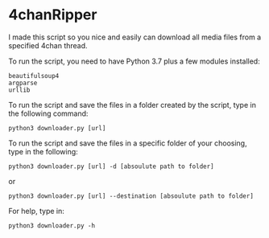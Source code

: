 # 4chanRipper
I made this script so you nice and easily can download all media files from a specified 4chan thread.

To run the script, you need to have Python 3.7 plus a few modules installed:
	
	beautifulsoup4
	argparse
	urllib
  
To run the script and save the files in a folder created by the script, type in the following command:

	python3 downloader.py [url]

To run the script and save the files in a specific folder of your choosing, type in the following:

	python3 downloader.py [url] -d [absoulute path to folder]

or

	python3 downloader.py [url] --destination [absoulute path to folder]

For help, type in:

	python3 downloader.py -h
